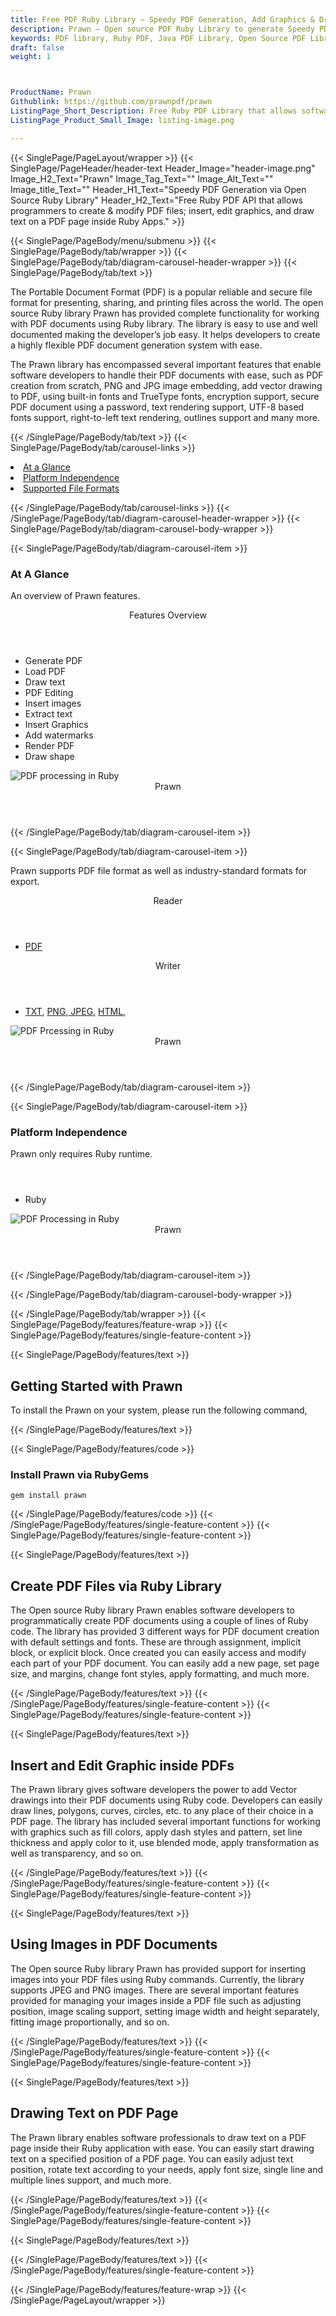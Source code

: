 ```yaml
---
title: Free PDF Ruby Library – Speedy PDF Generation, Add Graphics & Draw Text
description: Prawn – Open source PDF Ruby Library to generate Speedy PDF files. Insert or edit Graphics or images & Draw Text to PDF and secure PDF document via Ruby API.
keywords: PDF library, Ruby PDF, Java PDF Library, Open Source PDF Library, Ruby PDF programming, Ruby PDF APIs, Ruby PDF library, create PDF Documents, insert images to PDF, add list to PDF files, Extract Text from PDF, Split PDF to many, fill a PDF form, Extract data from PDF forms, Print a PDF file, PDF to PNG conversion, convert PDF to JPEG, Digitally sign PDF files
draft: false
weight: 1



ProductName: Prawn
Githublink: https://github.com/prawnpdf/prawn
ListingPage_Short_Description: Free Ruby PDF Library that allows software programmers to generate & modify PDF files; insert or edit graphics, and draw text on a PDF page inside Ruby Apps..
ListingPage_Product_Small_Image: listing-image.png 

---
```


{{< SinglePage/PageLayout/wrapper >}}
{{< SinglePage/PageHeader/header-text
Header_Image="header-image.png"
Image_H2_Text="Prawn"
Image_Tag_Text=""
Image_Alt_Text=""
Image_title_Text=""
Header_H1_Text="Speedy PDF Generation via Open Source Ruby Library"
Header_H2_Text="Free Ruby PDF API that allows programmers to create & modify PDF files; insert, edit graphics, and draw text on a PDF page inside Ruby Apps." >}}

{{< SinglePage/PageBody/menu/submenu >}}
{{< SinglePage/PageBody/tab/wrapper >}}
{{< SinglePage/PageBody/tab/diagram-carousel-header-wrapper >}}
{{< SinglePage/PageBody/tab/text >}}



<p>The Portable Document Format (PDF) is a popular reliable and secure file format for presenting, sharing, and printing files across the world. The open source Ruby library Prawn has provided complete functionality for working with PDF documents using Ruby library. The library is easy to use and well documented making the developer’s job easy. It helps developers to create a highly flexible PDF document generation system with ease. </p>
<p>The Prawn library has encompassed several important features that enable software developers to handle their PDF documents with ease, such as PDF creation from scratch, PNG and JPG image embedding, add vector drawing to PDF, using built-in fonts and TrueType fonts, encryption support, secure PDF document using a password, text rendering support, UTF-8 based fonts support, right-to-left text rendering, outlines support and many more.</p>

{{< /SinglePage/PageBody/tab/text >}}
{{< SinglePage/PageBody/tab/carousel-links >}}

<li data-target="#diagramcarousel" data-slide-to="0"><a href="#">At a Glance</a></li>
<li data-target="#diagramcarousel" data-slide-to="2"><a href="#">Platform Independence</a></li>
<li data-target="#diagramcarousel" data-slide-to="1"><a class="activetab" href="#">Supported File Formats</a></li>


{{< /SinglePage/PageBody/tab/carousel-links >}}
{{< /SinglePage/PageBody/tab/diagram-carousel-header-wrapper >}}
{{< SinglePage/PageBody/tab/diagram-carousel-body-wrapper >}}

{{< SinglePage/PageBody/tab/diagram-carousel-item >}}
<h3>At A Glance</h3>
<p>An overview of Prawn features.</p>
<div class="diagram1 d1-poi">
<div class="d1-row">
<div class="d1-col d1-right"><header>Features Overview</header>
<ul>
<li>Generate PDF</li>
<li>Load PDF</li>
<li>Draw text</li>
<li>PDF Editing</li>
<li>Insert images</li>
<li>Extract text</li>
<li>Insert Graphics</li>
<li>Add watermarks</li>
<li>Render PDF</li>
<li>Draw shape</li>
</ul>
</div>
</div>
<div class="d1-logo"><img class="bg-lite" src='listing-image.png' alt="PDF processing in Ruby"><header>Prawn</header><footer><small></small></footer></div>
<!--/logo--></div>
<!--/diagram1-->
{{< /SinglePage/PageBody/tab/diagram-carousel-item >}}

{{< SinglePage/PageBody/tab/diagram-carousel-item >}}
<p>Prawn supports PDF file format as well as industry-standard formats for export.</p>
<div class="diagram1 d2 d1-poi">
<div class="d1-row">
<div class="d1-col d1-left"><header><i class="fa fa-arrows-v"> </i> Reader</header>
<ul>
<li><a href="https://docs.fileformat.com/pdf/">PDF</a></li>
</ul>
</div>
<!--/left-->
<div class="d1-col d1-right"><header><i class="fa fa-long-arrow-down"> </i> Writer</header>
<ul>
<li><a href="https://docs.fileformat.com/word-processing/txt/">TXT</a>, <a href="https://docs.fileformat.com/image/png/">PNG</a>,<a href="https://docs.fileformat.com/image/jpeg/"> JPEG</a>, <a href="https://docs.fileformat.com/web/html/">HTML</a>, </li>
</ul>
</div>
<!--/right--></div>
<!--/row-->
<div class="d1-logo"><img class="bg-lite" src='listing-image.png' alt="PDF Prcessing in Ruby"><header>Prawn</header><footer><small></small></footer></div>
<!--/logo--></div>
<!--/diagram2-->
{{< /SinglePage/PageBody/tab/diagram-carousel-item >}}

{{< SinglePage/PageBody/tab/diagram-carousel-item >}}
<h3>Platform Independence</h3>
<p>Prawn only requires Ruby runtime.</p>
<div class="diagram1 d1-poi">
<div class="d1-row">
<div class="d1-col d1-right"><header><i class="fa fa-cubes"> </i></header>
<ul>
<li>Ruby</li>
</ul>
</div>
<!--/left--> <!--/right--></div>
<!--/row-->
<div class="d1-logo"><img class="bg-lite" src='listing-image.png' alt="PDF Processing in Ruby"><header>Prawn</header><footer><small></small></footer></div>
<!--/logo--></div>
<!--/diagram2 -->
{{< /SinglePage/PageBody/tab/diagram-carousel-item >}}

{{< /SinglePage/PageBody/tab/diagram-carousel-body-wrapper >}}

{{< /SinglePage/PageBody/tab/wrapper >}}
{{< SinglePage/PageBody/features/feature-wrap >}}
{{< SinglePage/PageBody/features/single-feature-content >}}

{{< SinglePage/PageBody/features/text >}}
<h2 class="h2title">Getting Started with Prawn</h2>
<p>To install the Prawn on your system, please run the following command, </p>
{{< /SinglePage/PageBody/features/text >}}

{{< SinglePage/PageBody/features/code >}}
<h3>Install Prawn via RubyGems</h3>
<pre><code class="html">gem install prawn <br></code></pre>


{{< /SinglePage/PageBody/features/code >}}
{{< /SinglePage/PageBody/features/single-feature-content >}}
{{< SinglePage/PageBody/features/single-feature-content >}}

{{< SinglePage/PageBody/features/text >}}
<h2 class="h2title">Create PDF Files via Ruby Library</h2>
<p>The Open source Ruby library Prawn enables software developers to programmatically create PDF documents using a couple of lines of Ruby code. The library has provided 3 different ways for PDF document creation with default settings and fonts. These are through assignment, implicit block, or explicit block. Once created you can easily access and modify each part of your PDF document. You can easily add a new page, set page size, and margins, change font styles, apply formatting, and much more.</p>

{{< /SinglePage/PageBody/features/text >}}
{{< /SinglePage/PageBody/features/single-feature-content >}}
{{< SinglePage/PageBody/features/single-feature-content >}}

{{< SinglePage/PageBody/features/text >}}
<h2 class="h2title">Insert and Edit Graphic inside PDFs</h2>
<p>The Prawn library gives software developers the power to add Vector drawings into their PDF documents using Ruby code. Developers can easily draw lines, polygons, curves, circles, etc. to any place of their choice in a PDF page. The library has included several important functions for working with graphics such as fill colors, apply dash styles and pattern, set line thickness and apply color to it, use blended mode, apply transformation as well as transparency, and so on.</p>

{{< /SinglePage/PageBody/features/text >}}
{{< /SinglePage/PageBody/features/single-feature-content >}}
{{< SinglePage/PageBody/features/single-feature-content >}}

{{< SinglePage/PageBody/features/text >}}
<h2 class="h2title">Using Images in PDF Documents</h2>
<p>The Open source Ruby library Prawn has provided support for inserting images into your PDF files using Ruby commands. Currently, the library supports JPEG and PNG images. There are several important features provided for managing your images inside a PDF file such as adjusting position, image scaling support, setting image width and height separately, fitting image proportionally, and so on.</p>

{{< /SinglePage/PageBody/features/text >}}
{{< /SinglePage/PageBody/features/single-feature-content >}}
{{< SinglePage/PageBody/features/single-feature-content >}}

{{< SinglePage/PageBody/features/text >}}
<h2 class="h2title">Drawing Text on PDF Page</h2>
<p>The Prawn library enables software professionals to draw text on a PDF page inside their Ruby application with ease. You can easily start drawing text on a specified position of a PDF page. You can easily adjust text position, rotate text according to your needs, apply font size, single line and multiple lines support, and much more.</p>

{{< /SinglePage/PageBody/features/text >}}
{{< /SinglePage/PageBody/features/single-feature-content >}}
{{< SinglePage/PageBody/features/single-feature-content >}}

{{< SinglePage/PageBody/features/text >}}
 
{{< /SinglePage/PageBody/features/text >}}
{{< /SinglePage/PageBody/features/single-feature-content >}}

{{< /SinglePage/PageBody/features/feature-wrap >}}
{{< /SinglePage/PageLayout/wrapper >}}